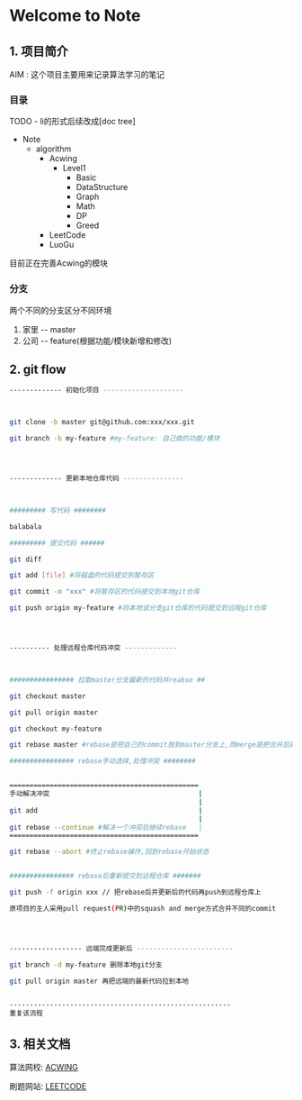 # Welcome to Note





## 1. 项目简介



AIM : 这个项目主要用来记录算法学习的笔记



### 目录

TODO - li的形式后续改成[doc tree]

* Note
  * algorithm
    * Acwing
      * Level1
        * Basic
        * DataStructure
        * Graph
        * Math
        * DP
        * Greed
    * LeetCode
    * LuoGu

目前正在完善Acwing的模块



### 分支

两个不同的分支区分不同环境

1. 家里 -- master
2. 公司 -- feature(根据功能/模块新增和修改)





## 2. git flow



```bash
------------- 初始化项目 --------------------



git clone -b master git@github.com:xxx/xxx.git

git branch -b my-feature #my-feature: 自己做的功能/模块




------------- 更新本地仓库代码 ---------------



######### 写代码 ########

balabala

######### 提交代码 ######

git diff

git add [file] #将磁盘的代码提交到暂存区

git commit -m "xxx" #将暂存区的代码提交到本地git仓库

git push origin my-feature #将本地该分支git仓库的代码提交到远程git仓库




---------- 处理远程仓库代码冲突 -------------



################ 拉取master分支最新的代码并reabse ##

git checkout master

git pull origin master

git checkout my-feature

git rebase master #rebase是把自己的commit放到master分支上,而merge是把合并后的结果生成一个新的commit放到my-feature分支

################ rebase手动选择,处理冲突 ########


===============================================
手动解决冲突                                     | 
											   |
git add                                        |
                                               |
git rebase --continue #解决一个冲突后继续rebase   |
===============================================

git rebase --abort #终止rebase操作,回到rebase开始状态


################ rebase后重新提交到远程仓库 #######

git push -f origin xxx // 把rebase后并更新后的代码再push到远程仓库上

原项目的主人采用pull request(PR)中的squash and merge方式合并不同的commit




------------------ 远端完成更新后 ------------------------

git branch -d my-feature 删除本地git分支

git pull origin master 再把远端的最新代码拉到本地


-------------------------------------------------------
重复该流程

```







## 3. 相关文档



算法网校: [ACWING](https://www.acwing.com/)



刷题网站: [LEETCODE](https://leetcode.cn/problemset/all/)








